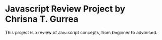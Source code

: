 # Javascript Review Project by Chrisna T. Gurrea
This project is a review of Javascript concepts, from beginner to advanced.
